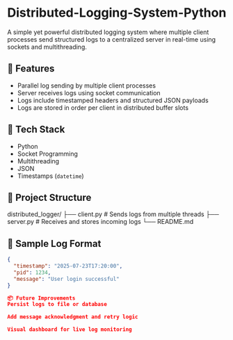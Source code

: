# Distributed-Logging-System-Python

A simple yet powerful distributed logging system where multiple client processes send structured logs to a centralized server in real-time using sockets and multithreading.

## 🚀 Features
- Parallel log sending by multiple client processes
- Server receives logs using socket communication
- Logs include timestamped headers and structured JSON payloads
- Logs are stored in order per client in distributed buffer slots

## 📌 Tech Stack
- Python
- Socket Programming
- Multithreading
- JSON
- Timestamps (`datetime`)

## 📁 Project Structure
distributed_logger/
├── client.py # Sends logs from multiple threads
├── server.py # Receives and stores incoming logs
└── README.md


## 📸 Sample Log Format
```json
{
  "timestamp": "2025-07-23T17:20:00",
  "pid": 1234,
  "message": "User login successful"
}

📦 Future Improvements
Persist logs to file or database

Add message acknowledgment and retry logic

Visual dashboard for live log monitoring
